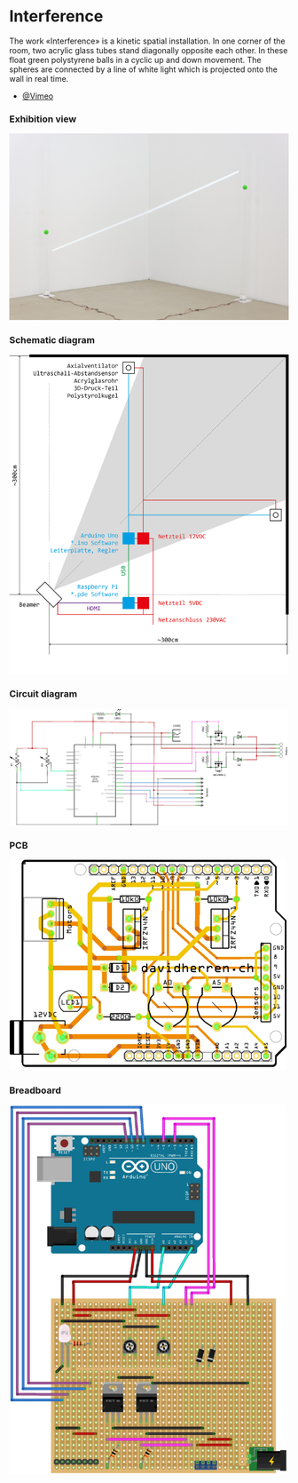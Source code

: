 # Interference

The work «Interference» is a kinetic spatial installation. In one corner of the room, two acrylic glass tubes stand diagonally opposite each other. In these float green polystyrene balls in a cyclic up and down movement. The spheres are connected by a line of white light which is projected onto the wall in real time.

- [@Vimeo](https://vimeo.com/262340615)

### Exhibition view

![capture](https://github.com/herdav/interference/blob/master/interference-exhibition.jpg)

### Schematic diagram

![capture](https://github.com/herdav/interference/blob/master/interference-schema.jpg)

### Circuit diagram

![capture](https://github.com/herdav/interference/blob/master/interference-schematic.jpg)

### PCB

<img src="https://github.com/herdav/interference/blob/master/interference-pcb.jpg" width="500" height="auto">

### Breadboard

<img src="https://github.com/herdav/interference/blob/master/interference-breadboard.jpg" width="500" height="auto">
